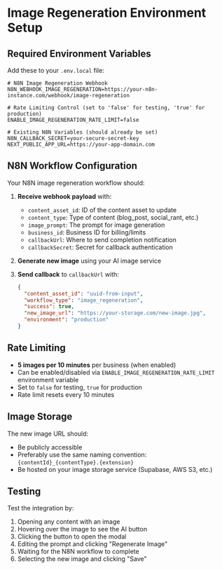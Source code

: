 # Image Regeneration Environment Setup

## Required Environment Variables

Add these to your `.env.local` file:

```env
# N8N Image Regeneration Webhook
N8N_WEBHOOK_IMAGE_REGENERATION=https://your-n8n-instance.com/webhook/image-regeneration

# Rate Limiting Control (set to 'false' for testing, 'true' for production)
ENABLE_IMAGE_REGENERATION_RATE_LIMIT=false

# Existing N8N Variables (should already be set)
N8N_CALLBACK_SECRET=your-secure-secret-key
NEXT_PUBLIC_APP_URL=https://your-app-domain.com
```

## N8N Workflow Configuration

Your N8N image regeneration workflow should:

1. **Receive webhook payload** with:
   - `content_asset_id`: ID of the content asset to update
   - `content_type`: Type of content (blog_post, social_rant, etc.)
   - `image_prompt`: The prompt for image generation
   - `business_id`: Business ID for billing/limits
   - `callbackUrl`: Where to send completion notification
   - `callbackSecret`: Secret for callback authentication

2. **Generate new image** using your AI image service

3. **Send callback** to `callbackUrl` with:
   ```json
   {
     "content_asset_id": "uuid-from-input",
     "workflow_type": "image_regeneration",
     "success": true,
     "new_image_url": "https://your-storage.com/new-image.jpg",
     "environment": "production"
   }
   ```

## Rate Limiting

- **5 images per 10 minutes** per business (when enabled)
- Can be enabled/disabled via `ENABLE_IMAGE_REGENERATION_RATE_LIMIT` environment variable
- Set to `false` for testing, `true` for production
- Rate limit resets every 10 minutes

## Image Storage

The new image URL should:
- Be publicly accessible
- Preferably use the same naming convention: `{contentId}_{contentType}.{extension}`
- Be hosted on your image storage service (Supabase, AWS S3, etc.)

## Testing

Test the integration by:
1. Opening any content with an image
2. Hovering over the image to see the AI button
3. Clicking the button to open the modal
4. Editing the prompt and clicking "Regenerate Image"
5. Waiting for the N8N workflow to complete
6. Selecting the new image and clicking "Save" 